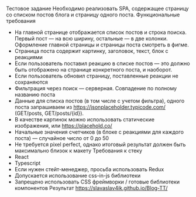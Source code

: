 Тестовое задание 
Необходимо реализовать SPA, содержащее страницу со списком постов блога и 
страницу одного поста.
Функциональные требования 
* На главной странице отображается список постов и строка поиска. Первый пост — 
на всю ширину, остальные — в две колонки. Оформление главной страницы и 
страницы поста смотреть в фигме. 
* Страница поста содержит картинку, заголовок, текст, блок с реакциями 
* Если пользователь поставил реакцию в списке постов — это должно быть 
отображено на странице конкретного поста, и наоборот. 
* Если пользователь обновил страницу, поставленные реакции не сохраняются 
* Фильтрация через поиск — серверная. Совпадение по полному названию поста 
* Данные для списка постов (в том числе с учетом фильтра), одного поста 
запрашиваем из https://jsonplaceholder.typicode.com/ (GET/posts, GET/posts/{id}). 
* В качестве картинок можно использовать статические изображения, или 
https://placehold.co/ 
* Начальные значения счетчиков (в блоке с реакциями для каждого поста) — 
случайное число от 0 до 50 
* Не требуется pixel perfect, однако итоговый результат должен быть максимально 
близок к макету 
Требования к стеку 
* React 
* Typescript 
* Если нужен стейт-менеджер, просьба использовать Redux 
* Допускается использование css-in-js библиотеки 
* Запрещено использовать CSS фреймворки / готовые библиотеки компонентов 
Результат
https://slavaslav4ik.github.io/Blog-TT/
